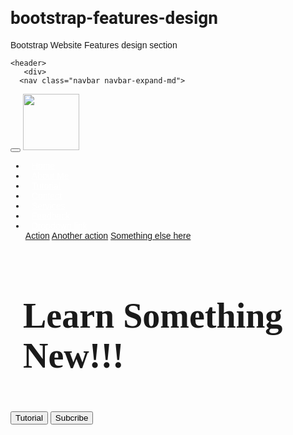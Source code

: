 # bootstrap-features-design
Bootstrap Website Features design section
<!DOCTYPE html>
<html lang="en">
<head>
  <meta charset="utf-8">
  <meta name="viewport" content="width=device-width, initial-scale=1">
  
  <script src="https://kit.fontawesome.com/b99e675b6e.js"></script>
  <link rel="stylesheet" href="https://maxcdn.bootstrapcdn.com/bootstrap/4.5.2/css/bootstrap.min.css">
   <link rel="stylesheet" type="text/css" href="style.css">
  <style>
 html{
      scroll-behavior: smooth;
    }
    body{
   font-family: 'Montserrat',sans-serif;
    }
    h1,h2,h3,h4,h5,h6{
       font-family: 'Roboto', sans-serif;
    }
    header{
      background:url(https://images.pexels.com/photos/6567331/pexels-photo-6567331.jpeg?auto=compress&cs=tinysrgb&dpr=1&w=500);
      background-position: center;
      background-attachment:fixed;
      background-repeat: no-repeat;
      background-size:cover;
      max-height: full;
        }
        .banner-container{
          height:100vh;
        }
.navbar{
    padding: 1% 10%;
    color: rgba(0,0,0,0.3);
}
.navbar-icon{
  color: white;
}
.navbar-brand img{
  width:90px;
  height:auto;
}
.nav-link{
  color: white;
  margin: 10px;
  border-radius: 5px;
  transition: 4s;
}
.nav-link:hover{
  background:#2980b9;
  outline:white;
  transform: scale(1.1);
}
.banner-container h1{
  font-size: 3.5rem;
 /* background-color: rgba(7,101,189,0.5);*/
  padding: 10px 20px;
  font-family:'Handlee', cursive;
}   
#features{
  padding: 5% 10%;
  background:#e8ded2;
}  
.features-col{
  border: 1px solid #ff02c0;
  border-radius: 5px;
  padding: 15px;
  margin: 20px 0;
  transition:.4s;
}  
.features-col:hover{
  transform: scale(1.1);
  box-shadow: 2px 6px 5px black;
}  
.icon-style{
  background:#bb0aac;
  color: white;
  padding: 15px;
  margin: 5px 0;
}                    
  </style>
  
  <title>My Website</title>
</head>
<body> 
  <div class="container">
    
    <header>
       <div>
      <nav class="navbar navbar-expand-md">
  
  <button class="navbar-toggler" type="button" data-toggle="collapse" data-target="#navbarNavDropdown" aria-controls="navbarNavDropdown" aria-expanded="false" aria-label="Toggle navigation">
    <span><i class="fas fa-bars navbar-icon"></i></span>
  </button>
  <a class="navbar-brand" href="#">
    <img src="D:\New image1\logo1a.jpg">
  </a>

  <div class="collapse navbar-collapse" id="navbarNavDropdown">
    <ul class="navbar-nav ml-auto">
      <li class="nav-item active">
        <a class="nav-link text-center text-md-left" href="#">Home</a>
      </li>
      <li class="nav-item">
        <a class="nav-link text-center text-md-left" href="#">About Me</a>
      </li>
      <li class="nav-item">
        <a class="nav-link text-center text-md-left" href="#">Tutorial</a>
      </li>
       <li class="nav-item">
        <a class="nav-link text-center text-md-left" href="#">Contect</a>
      </li>
       <li class="nav-item">
        <a class="nav-link text-center text-md-left" href="#">Services</a>
      </li>
       <li class="nav-item">
        <a class="nav-link text-center text-md-left" href="#">Feedback</a>
      </li>
      <li class="nav-item dropdown">
        <a class="nav-link dropdown-toggle" href="#" id="navbarDropdownMenuLink" role="button" data-toggle="dropdown" aria-haspopup="true" aria-expanded="false">
          Dropdown link
        </a>
        <div class="dropdown-menu" aria-labelledby="navbarDropdownMenuLink">
          <a class="dropdown-item" href="#">Action</a>
          <a class="dropdown-item" href="#">Another action</a>
          <a class="dropdown-item" href="#">Something else here</a>
        </div>
      </li>
    </ul>
  </div>
</nav>
      <section id="banner">
        <div class="banner-container d-flex justify-content-center align-items-center">
          <div class="banner-contents text-center">
            <h1 class="font-weight-bold text-white mb-5">Learn Something New!!!</h1>
            <button class="btn btn-primary mr-3" onclick="location.href'#tutorial'"><i class="fas fa-play mr-2"></i>Tutorial</button>
            <button class="btn btn-primary mr-3" onclick="window.open('https://www.youtube.com/channel/UClzMRrxuW2SQwog7Wil2J7Q')" class="request-callback"><i class="fab fa-youtube mr-2"></i>Subcribe</button>
          </div>
        </div>
      </section>
    </div>
    </header>
    <main>
      <section id="features" class="text-center">
        <div class="row">
          <div class="col-lg-4 d-block d-lg-flex">
            <div class="features-col">
              <i class="fas fa-hand-holding-usd fa-3x icon-style rounded-circle"></i>
              <h5 class="font-weight-bold">Free to Use</h5>
              <p class="small">Lorem ipsum dolor sit amet, consectetuer adipiscing elit. Aenean commodo ligula eget dolor. Aenean massa. Cum sociis natoque penatibus et magnis dis parturient. </p>
            </div>
          </div>
          <div class="col-lg-4 d-block d-lg-flex">
            <div class="features-col">
              <i class="fas fa-hand-holding-usd fa-3x icon-style rounded-circle"></i>
              <h5 class="font-weight-bold">Free to Use</h5>
              <p class="small">Lorem ipsum dolor sit amet, consectetuer adipiscing elit. Aenean commodo ligula eget dolor. Aenean massa. Cum sociis natoque penatibus et magnis dis parturient. </p>
            </div>
          </div>
          <div class="col-lg-4 d-block d-lg-flex">
            <div class="features-col">
              <i class="fas fa-hand-holding-usd fa-3x icon-style rounded-circle"></i>
              <h5 class="font-weight-bold">Free to Use</h5>
              <p class="small">Lorem ipsum dolor sit amet, consectetuer adipiscing elit. Aenean commodo ligula eget dolor. Aenean massa.</p>
            </div>
          </div>
        </div>
      </section>
    </main>
    <footer>
      
    </footer>
  </div>
 <script src="https://ajax.googleapis.com/ajax/libs/jquery/3.5.1/jquery.min.js"></script>
  <script src="https://cdnjs.cloudflare.com/ajax/libs/popper.js/1.16.0/umd/popper.min.js"></script>
  <script src="https://maxcdn.bootstrapcdn.com/bootstrap/4.5.2/js/bootstrap.min.js"></script>
</body>
</html> 


